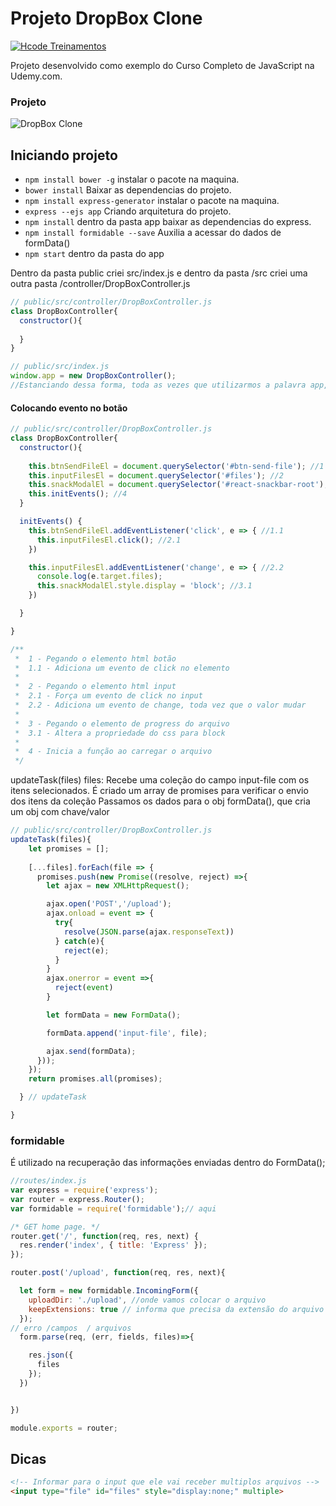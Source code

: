 # Projeto DropBox Clone

[![Hcode Treinamentos](https://www.hcode.com.br/res/img/hcode-200x100.png)](https://www.hcode.com.br)

Projeto desenvolvido como exemplo do Curso Completo de JavaScript na Udemy.com.

### Projeto
![DropBox Clone](https://firebasestorage.googleapis.com/v0/b/hcode-com-br.appspot.com/o/DropBoxClone.jpg?alt=media&token=d59cad0c-440d-4516-88f2-da904b9bb443)

## Iniciando projeto

- `npm install bower -g` instalar o pacote na maquina.
- `bower install` Baixar as dependencias do projeto.
- `npm install express-generator` instalar o pacote na maquina.
- `express --ejs app` Criando arquitetura do projeto.
- `npm install` dentro da pasta app baixar as dependencias do express.
- `npm install formidable --save` Auxilia a acessar do dados de formData()
- `npm start` dentro da pasta do app

Dentro da pasta public criei src/index.js e dentro da pasta /src criei uma outra pasta /controller/DropBoxController.js
~~~Javascript
// public/src/controller/DropBoxController.js
class DropBoxController{
  constructor(){
    
  }
}
~~~ 
~~~Javascript
// public/src/index.js
window.app = new DropBoxController();
//Estanciando dessa forma, toda as vezes que utilizarmos a palavra app, vamos ter acesso ao nosso object
~~~ 

#### Colocando evento no botão
~~~Javascript
// public/src/controller/DropBoxController.js
class DropBoxController{
  constructor(){
    
    this.btnSendFileEl = document.querySelector('#btn-send-file'); //1
    this.inputFilesEl = document.querySelector('#files'); //2
    this.snackModalEl = document.querySelector('#react-snackbar-root');//3 
    this.initEvents(); //4
  }

  initEvents() {
    this.btnSendFileEl.addEventListener('click', e => { //1.1
      this.inputFilesEl.click(); //2.1
    })

    this.inputFilesEl.addEventListener('change', e => { //2.2
      console.log(e.target.files);
      this.snackModalEl.style.display = 'block'; //3.1
    })

  }

}

/**
 *  1 - Pegando o elemento html botão
 *  1.1 - Adiciona um evento de click no elemento
 * 
 *  2 - Pegando o elemento html input
 *  2.1 - Força um evento de click no input
 *  2.2 - Adiciona um evento de change, toda vez que o valor mudar
 * 
 *  3 - Pegando o elemento de progress do arquivo
 *  3.1 - Altera a propriedade do css para block
 * 
 *  4 - Inicia a função ao carregar o arquivo
 */

~~~ 
updateTask(files)
files: Recebe uma coleção do campo input-file com os itens selecionados.
É criado um array de promises para verificar o envio dos itens da coleção
Passamos os dados para o obj formData(), que cria um obj com chave/valor

~~~javascript
// public/src/controller/DropBoxController.js
updateTask(files){
    let promises = [];
  
    [...files].forEach(file => { 
      promises.push(new Promise((resolve, reject) =>{
        let ajax = new XMLHttpRequest();

        ajax.open('POST','/upload');
        ajax.onload = event => {
          try{
            resolve(JSON.parse(ajax.responseText))
          } catch(e){
            reject(e);
          }
        }
        ajax.onerror = event =>{
          reject(event)
        }

        let formData = new FormData();

        formData.append('input-file', file);

        ajax.send(formData);
      }));
    });
    return promises.all(promises);

  } // updateTask

}
~~~

### formidable
É utilizado na recuperação das informações enviadas dentro do FormData();
~~~Javascript
//routes/index.js
var express = require('express');
var router = express.Router();
var formidable = require('formidable');// aqui

/* GET home page. */
router.get('/', function(req, res, next) {
  res.render('index', { title: 'Express' });
});

router.post('/upload', function(req, res, next){

  let form = new formidable.IncomingForm({
    uploadDir: './upload', //onde vamos colocar o arquivo
    keepExtensions: true // informa que precisa da extensão do arquivo .
  });
// erro /campos  / arquivos
  form.parse(req, (err, fields, files)=>{

    res.json({
      files
    });
  })


})

module.exports = router;

~~~ 


## Dicas 

~~~HTML
<!-- Informar para o input que ele vai receber multiplos arquivos -->
<input type="file" id="files" style="display:none;" multiple>
~~~
